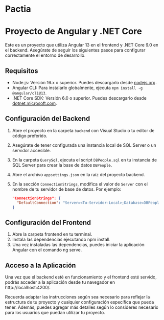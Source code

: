 # Pactia
# Proyecto de Angular y .NET Core

Este es un proyecto que utiliza Angular 13 en el frontend y .NET Core 6.0 en el backend. Asegúrate de seguir los siguientes pasos para configurar correctamente el entorno de desarrollo.

## Requisitos

- Node.js: Versión 16.x o superior. Puedes descargarlo desde [nodejs.org](https://nodejs.org/).
- Angular CLI: Para instalarlo globalmente, ejecuta `npm install -g @angular/cli@13`.
- .NET Core SDK: Versión 6.0 o superior. Puedes descargarlo desde [dotnet.microsoft.com](https://dotnet.microsoft.com/download).

## Configuración del Backend

1. Abre el proyecto en la carpeta `backend` con Visual Studio o tu editor de código preferido.
2. Asegúrate de tener configurada una instancia local de SQL Server o un servidor accesible.
3. En la carpeta `QuerySql`, ejecuta el script `DBPeople.sql` en tu instancia de SQL Server para crear la base de datos `DBPeople`.
4. Abre el archivo `appsettings.json` en la raíz del proyecto backend.
5. En la sección `ConnectionStrings`, modifica el valor de `Server` con el nombre de tu servidor de base de datos. Por ejemplo:

   ```json
   "ConnectionStrings": {
     "DefaultConnection": "Server=<Tu-Servidor-Local>;Database=DBPeople;Integrated Security=True;"
   }

## Configuración del Frontend

1. Abre la carpeta frontend en tu terminal.
2. Instala las dependencias ejecutando npm install.
3. Una vez instaladas las dependencias, puedes iniciar la aplicación Angular con el comando ng serve.

## Acceso a la Aplicación

Una vez que el backend esté en funcionamiento y el frontend esté servido, podrás acceder a la aplicación desde tu navegador en http://localhost:4200/.

Recuerda adaptar las instrucciones según sea necesario para reflejar la estructura de tu proyecto y cualquier configuración específica que pueda tener. Además, puedes agregar más detalles según lo consideres necesario para los usuarios que puedan utilizar tu proyecto.